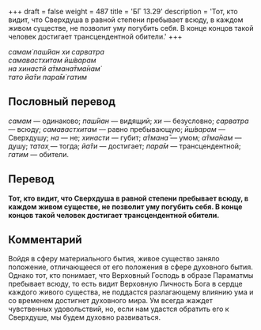 +++
draft = false
weight = 487
title = 'БГ 13.29'
description = 'Тот, кто видит, что Сверхдуша в равной степени пребывает всюду, в каждом живом существе, не позволит уму погубить себя. В конце концов такой человек достигает трансцендентной обители.'
+++

_самам̇ паш́йан хи сарватра  
самавастхитам ӣш́варам  
на хинастй а̄тмана̄тма̄нам̇  
тато йа̄ти пара̄м̇ гатим_

## Пословный перевод

_самам_ — одинаково; _паш́йан_ — видящий; _хи_ — безусловно; _сарватра_ — всюду; _самавастхитам_ — равно пребывающую; _ӣш́варам_ — Сверхдушу; _на_ — не; _хинасти_ — губит; _а̄тмана̄_ — умом; _а̄тма̄нам_ — душу; _татах̣_ — тогда; _йа̄ти_ — достигает; _пара̄м_ — трансцендентной; _гатим_ — обители.

## Перевод

**Тот, кто видит, что Сверхдуша в равной степени пребывает всюду, в каждом живом существе, не позволит уму погубить себя. В конце концов такой человек достигает трансцендентной обители.**

## Комментарий

Войдя в сферу материального бытия, живое существо заняло положение, отличающееся от его положения в сфере духовного бытия. Однако тот, кто понимает, что Верховный Господь в образе Параматмы пребывает всюду, то есть видит Верховную Личность Бога в сердце каждого живого существа, не поддастся разлагающему влиянию ума и со временем достигнет духовного мира. Ум всегда жаждет чувственных удовольствий, но, если нам удастся обратить его к Сверхдуше, мы будем духовно развиваться.
